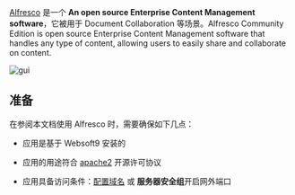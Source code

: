 [Alfresco](https://www.alfresco.com/) 是一个 **An open source Enterprise Content Management software**，它被用于 Document Collaboration  等场景。Alfresco Community Edition is open source Enterprise Content Management software that handles any type of content, allowing users to easily share and collaborate on content.


![gui](https://libs.websoft9.com/Websoft9/DocsPicture/en/alfresco/alfresco-arcgui-websoft9.png)


## 准备

在参阅本文档使用 Alfresco 时，需要确保如下几点：

- 应用是基于 Websoft9 安装的

- 应用的用途符合 [apache2](https://opensource.org/licenses/Apache-2.0) 开源许可协议

- 应用具备访问条件：[配置域名](./guide/appsetdomain) 或 **服务器安全组**开启网外端口